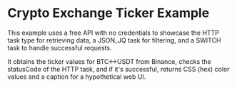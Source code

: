# Crypto Exchange Ticker Example

This example uses a free API with no credentials to showcase
the HTTP task type for retrieving data, a JSON_JQ task for filtering,
and a SWITCH task to handle successful requests. 

It obtains the ticker values for BTC<->USDT from Binance,
checks the statusCode of the HTTP task, and if it's successful,
returns CSS (hex) color values and a caption for a hypothetical web UI.
